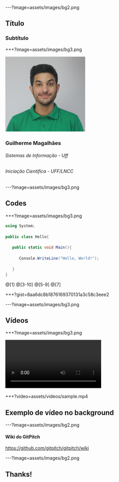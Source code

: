 ---?image=assets/images/bg2.png

## <span class="pd-gray">Título</span>
### <span class="pd-gray">Subtítulo</span>

<!----------------------------------------------->
+++?image=assets/images/bg3.png
<!---Substitua por sua foto na pasta--->
<img src="assets/images/you.png" alt="You" style="width: 250px;"/>

### <span class="pd-gray">Guilherme Magalhães</span>
###### <span class="pd-gray">Sistemas de Informação - Uff</span>
###### <span class="pd-gray"> Iniciação Científica - UFF/LNCC</span>

<!----------------------------------------------->
---?image=assets/images/bg3.png

## <span class="pd-gray">Codes</span>

<!----------------------------------------------->
+++?image=assets/images/bg3.png

```c#
using System;

public class Hello{

   public static void Main(){

      Console.WriteLine("Hello, World!");

   }
}
```
<!---Use isso para highlight no código--->
@[1]
@[3-10]
@[5-9]
@[7]

<!----------------------------------------------->
+++?gist=8aa6dc8b1876169370131a3c58c3eee2



<!----------------------------------------------->
---?image=assets/images/bg3.png

## <span class="pd-gray">Vídeos</span>

+++?image=assets/images/bg3.png

![Video](assets/videos/sample.mp4)

+++?video=assets/videos/sample.mp4

## Exemplo de vídeo no background

<!----------------------------------------------->
---?image=assets/images/bg2.png
#### <span class="pd-gray">Wiki do GitPitch</span>
https://github.com/gitpitch/gitpitch/wiki

<!----------------------------------------------->
---?image=assets/images/bg2.png
## <span class="pd-gray">Thanks!</span>


